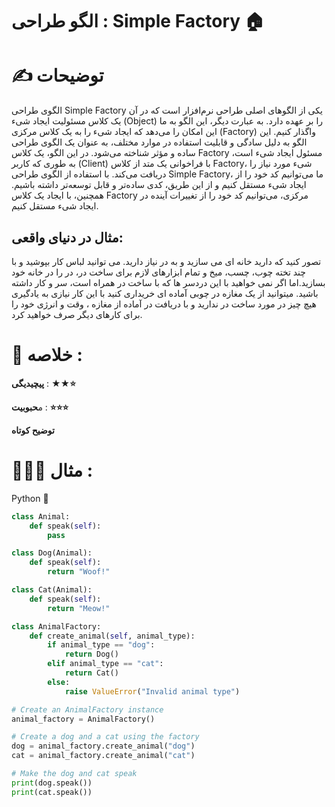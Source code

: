 

# الگو طراحی :  Simple Factory 🏠

# ✍️ توضیحات 
الگوی طراحی Simple Factory یکی از الگوهای اصلی طراحی نرم‌افزار است که در آن یک کلاس مسئولیت ایجاد شیء (Object) را بر عهده دارد. به عبارت دیگر، این الگو به ما این امکان را می‌دهد که ایجاد شیء را به یک کلاس مرکزی (Factory) واگذار کنیم.
این الگو به دلیل سادگی و قابلیت استفاده در موارد مختلف، به عنوان یک الگوی طراحی ساده و مؤثر شناخته می‌شود. در این الگو، یک کلاس Factory مسئول ایجاد شیء است، به طوری که کاربر (Client) با فراخوانی یک متد از کلاس Factory، شیء مورد نیاز را دریافت می‌کند.
با استفاده از الگوی طراحی Simple Factory، ما می‌توانیم کد خود را از ایجاد شیء مستقل کنیم و از این طریق، کدی ساده‌تر و قابل توسعه‌تر داشته باشیم. همچنین، با ایجاد یک کلاس Factory مرکزی، می‌توانیم کد خود را از تغییرات آینده در ایجاد شیء مستقل کنیم.

## مثال در دنیای واقعی:
تصور کنید که دارید خانه ای می سازید و به در نیاز دارید. می توانید لباس کار بپوشید و با چند تخته چوب، چسب، میخ و تمام ابزارهای لازم برای ساخت در، در را در خانه خود بسازید.اما اگر نمی خواهید با این دردسر ها که با ساخت در همراه است، سر و کار داشته باشید. میتوانید از یک مغازه در چوبی آماده ای خریداری کنید با این کار نیازی به یادگیری هیچ چیز در مورد ساخت در ندارید و با دریافت در آماده از مغازه ، وقت و انرژی خود را برای کارهای دیگر صرف خواهید کرد.

 # 📝 خلاصه :
**پیچیدیگی** : **★★⭐** 

م**حبوبیت** : **⭐⭐⭐**

**توضیح کوتاه**

# 👨🏻‍💻 مثال  :
Python 🐍 


```python
class Animal:
    def speak(self):
        pass

class Dog(Animal):
    def speak(self):
        return "Woof!"

class Cat(Animal):
    def speak(self):
        return "Meow!"

class AnimalFactory:
    def create_animal(self, animal_type):
        if animal_type == "dog":
            return Dog()
        elif animal_type == "cat":
            return Cat()
        else:
            raise ValueError("Invalid animal type")

# Create an AnimalFactory instance
animal_factory = AnimalFactory()

# Create a dog and a cat using the factory
dog = animal_factory.create_animal("dog")
cat = animal_factory.create_animal("cat")

# Make the dog and cat speak
print(dog.speak())
print(cat.speak())
```
